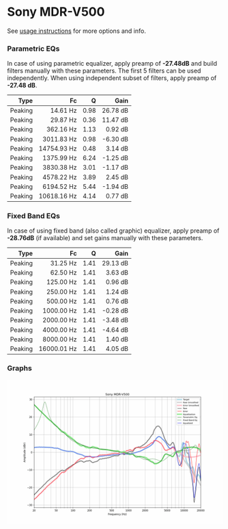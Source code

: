 # Sony MDR-V500
See [usage instructions](https://github.com/jaakkopasanen/AutoEq#usage) for more options and info.

### Parametric EQs
In case of using parametric equalizer, apply preamp of **-27.48dB** and build filters manually
with these parameters. The first 5 filters can be used independently.
When using independent subset of filters, apply preamp of **-27.48 dB**.

| Type    | Fc          |    Q | Gain     |
|--------:|------------:|-----:|---------:|
| Peaking | 14.61 Hz    | 0.98 | 26.78 dB |
| Peaking | 29.87 Hz    | 0.36 | 11.47 dB |
| Peaking | 362.16 Hz   | 1.13 | 0.92 dB  |
| Peaking | 3011.83 Hz  | 0.98 | -6.30 dB |
| Peaking | 14754.93 Hz | 0.48 | 3.14 dB  |
| Peaking | 1375.99 Hz  | 6.24 | -1.25 dB |
| Peaking | 3830.38 Hz  | 3.01 | -1.17 dB |
| Peaking | 4578.22 Hz  | 3.89 | 2.45 dB  |
| Peaking | 6194.52 Hz  | 5.44 | -1.94 dB |
| Peaking | 10618.16 Hz | 4.14 | 0.77 dB  |

### Fixed Band EQs
In case of using fixed band (also called graphic) equalizer, apply preamp of **-28.76dB**
(if available) and set gains manually with these parameters.

| Type    | Fc          |    Q | Gain     |
|--------:|------------:|-----:|---------:|
| Peaking | 31.25 Hz    | 1.41 | 29.13 dB |
| Peaking | 62.50 Hz    | 1.41 | 3.63 dB  |
| Peaking | 125.00 Hz   | 1.41 | 0.96 dB  |
| Peaking | 250.00 Hz   | 1.41 | 1.24 dB  |
| Peaking | 500.00 Hz   | 1.41 | 0.76 dB  |
| Peaking | 1000.00 Hz  | 1.41 | -0.28 dB |
| Peaking | 2000.00 Hz  | 1.41 | -3.48 dB |
| Peaking | 4000.00 Hz  | 1.41 | -4.64 dB |
| Peaking | 8000.00 Hz  | 1.41 | 1.40 dB  |
| Peaking | 16000.01 Hz | 1.41 | 4.05 dB  |

### Graphs
![](./Sony%20MDR-V500.png)